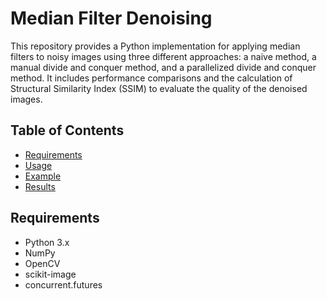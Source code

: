 # Median Filter Denoising

This repository provides a Python implementation for applying median filters to noisy images using three different approaches: a naive method, a manual divide and conquer method, and a parallelized divide and conquer method. It includes performance comparisons and the calculation of Structural Similarity Index (SSIM) to evaluate the quality of the denoised images.

## Table of Contents
- [Requirements](#requirements)
- [Usage](#usage)
- [Example](#example)
- [Results](#results)

## Requirements

- Python 3.x
- NumPy
- OpenCV
- scikit-image
- concurrent.futures

